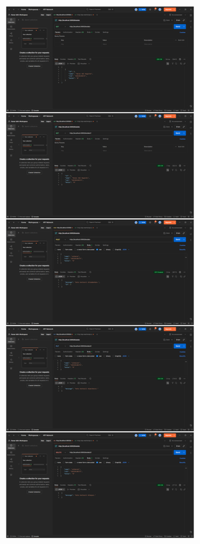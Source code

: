 ![](images/get.png)
![](images/getByID.png)
![](images/post.png)
![](images/put.png)
![](images/delete.png)

